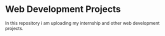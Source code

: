 # Web Development Projects

In this repository i am uploading my internship and other web development projects.
